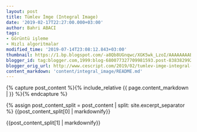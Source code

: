```yaml
---
layout: post
title: Tümlev İmge (Integral Image)
date: '2019-02-17T22:27:00.000+03:00'
author: Bahri ABACI
tags:
- Görüntü işleme
- Hızlı algoritmalar
modified_time: '2019-07-14T23:08:12.843+03:00'
thumbnail: https://1.bp.blogspot.com/-a8Qb8UGnqwc/XGK5wk_LzoI/AAAAAAAABuk/IdAUpAQATfIBxmg1eExPhJwe3WoygGw4ACLcBGAs/s72-c/integral_image_heading_200.png
blogger_id: tag:blogger.com,1999:blog-680077327709981593.post-8383829928164958944
blogger_orig_url: http://www.cescript.com/2019/02/tumlev-imge-integral-image.html
content_markdown: 'content/integral_image/README.md'
---
```


{% capture post_content %}{% include_relative {{ page.content_markdown |  }} %}{% endcapture %}

{% assign post_content_split = post_content | split: site.excerpt_separator %}
{{post_content_split[0] | markdownify}}
<!--more-->
{{post_content_split[1] | markdownify}}